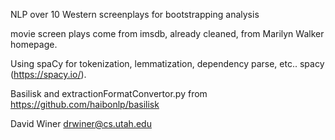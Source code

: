 NLP over 10 Western screenplays for bootstrapping analysis

movie screen plays come from imsdb, already cleaned, from Marilyn Walker homepage.

Using spaCy for tokenization, lemmatization, dependency parse, etc..
spacy (https://spacy.io/).

Basilisk and extractionFormatConvertor.py from https://github.com/haibonlp/basilisk

David Winer drwiner@cs.utah.edu